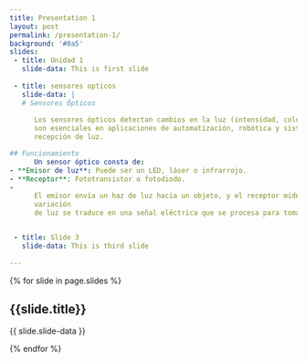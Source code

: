 ```yaml
---
title: Presentation 1
layout: post
permalink: /presentation-1/
background: '#0a5'
slides:
 - title: Unidad 1
   slide-data: This is first slide
     
 - title: sensores opticos
   slide-data: |
   # Sensores Ópticos
   
      Los sensores ópticos detectan cambios en la luz (intensidad, color o posición) para generar una señal de salida. Estos dispositivos 
      son esenciales en aplicaciones de automatización, robótica y sistemas de seguridad. El funcionamiento se basa en la emisión y 
      recepción de luz.

## Funcionamiento
      Un sensor óptico consta de:
- **Emisor de luz**: Puede ser un LED, láser o infrarrojo.
- **Receptor**: Fototransistor o fotodiodo.
- 
      El emisor envía un haz de luz hacia un objeto, y el receptor mide la cantidad de luz reflejada, interrumpida o absorbida. La 
      variación 
      de luz se traduce en una señal eléctrica que se procesa para tomar decisiones automáticas.


 - title: Slide 3
   slide-data: This is third slide
  
---
```


{% for slide in page.slides %}
                    
<section data-background="{% if slide.background %}{{slide.background}}{% else %}{{page.background}}{% endif %}"><h1>{{slide.title}}</h1>{{ slide.slide-data }}</section>
                    
{% endfor %}
    
